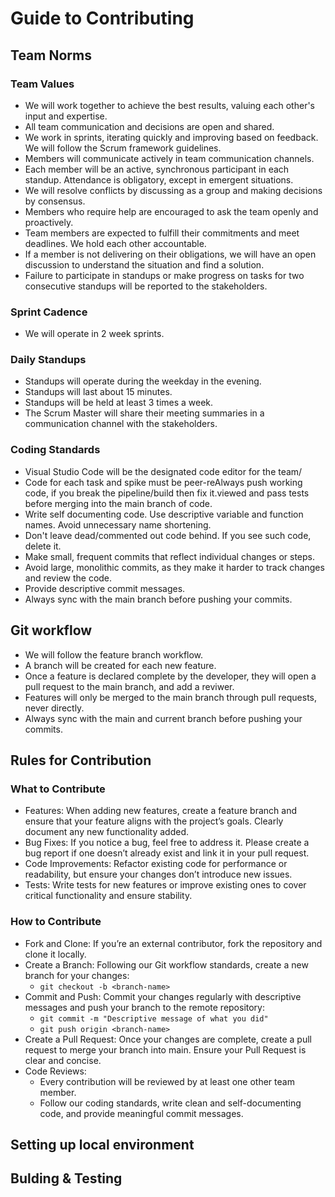 # Guide to Contributing

## Team Norms

### Team Values

* We will work together to achieve the best results, valuing each other's input and expertise.
* All team communication and decisions are open and shared.
* We work in sprints, iterating quickly and improving based on feedback. We will follow the Scrum framework guidelines.
* Members will communicate actively in team communication channels.
* Each member will be an active, synchronous participant in each standup. Attendance is obligatory, except in emergent situations.
* We will resolve conflicts by discussing as a group and making decisions by consensus.
* Members who require help are encouraged to ask the team openly and proactively.
* Team members are expected to fulfill their commitments and meet deadlines. We hold each other accountable.
* If a member is not delivering on their obligations, we will have an open discussion to understand the situation and find a solution.
* Failure to participate in standups or make progress on tasks for two consecutive standups will be reported to the stakeholders.

### Sprint Cadence

* We will operate in 2 week sprints.

### Daily Standups

* Standups will operate during the weekday in the evening.
* Standups will last about 15 minutes.
* Standups will be held at least 3 times a week.
* The Scrum Master will share their meeting summaries in a communication channel with the stakeholders.

### Coding Standards

* Visual Studio Code will be the designated code editor for the team/
* Code for each task and spike must be peer-reAlways push working code, if you break the pipeline/build then fix it.viewed and pass tests before merging into the main branch of code.
* Write self documenting code. Use descriptive variable and function names. Avoid unnecessary name shortening.
* Don't leave dead/commented out code behind. If you see such code, delete it.
* Make small, frequent commits that reflect individual changes or steps.
* Avoid large, monolithic commits, as they make it harder to track changes and review the code.
* Provide descriptive commit messages.
* Always sync with the main branch before pushing your commits.

## Git workflow

* We will follow the feature branch workflow.
* A branch will be created for each new feature.
* Once a feature is declared complete by the developer, they will open a pull request to the main branch, and add a reviwer.
* Features will only be merged to the main branch through pull requests, never directly.
* Always sync with the main and current branch before pushing your commits.

## Rules for Contribution

### What to Contribute

* Features: When adding new features, create a feature branch and ensure that your feature aligns with the project’s goals. Clearly document any new functionality added.
* Bug Fixes: If you notice a bug, feel free to address it. Please create a bug report if one doesn’t already exist and link it in your pull request.
* Code Improvements: Refactor existing code for performance or readability, but ensure your changes don’t introduce new issues.
* Tests: Write tests for new features or improve existing ones to cover critical functionality and ensure stability.

### How to Contribute

* Fork and Clone: If you’re an external contributor, fork the repository and clone it locally.
* Create a Branch: Following our Git workflow standards, create a new branch for your changes:
  * `git checkout -b <branch-name>`
* Commit and Push: Commit your changes regularly with descriptive messages and push your branch to the remote repository:
  * `git commit -m "Descriptive message of what you did"`
  * `git push origin <branch-name>`
* Create a Pull Request: Once your changes are complete, create a pull request to merge your branch into main. Ensure your Pull Request is clear and concise.
* Code Reviews:
  * Every contribution will be reviewed by at least one other team member.
  * Follow our coding standards, write clean and self-documenting code, and provide meaningful commit messages.

## Setting up local environment

## Bulding & Testing